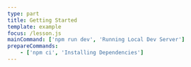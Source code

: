 ```yaml
---
type: part
title: Getting Started
template: example
focus: /lesson.js
mainCommand: ['npm run dev', 'Running Local Dev Server']
prepareCommands: 
    - ['npm ci', 'Installing Dependencies']
---
```

